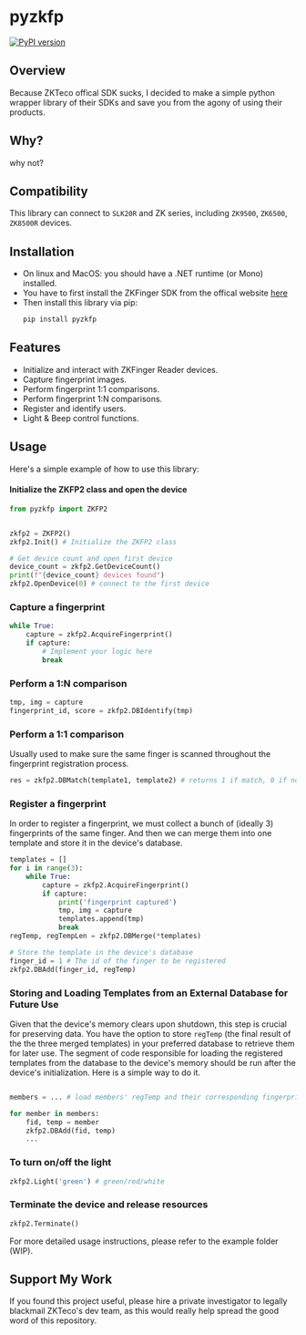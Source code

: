 # pyzkfp


[![PyPI version](https://badge.fury.io/py/pyzkfp.svg)](https://badge.fury.io/py/pyzkfp)

## Overview
Because ZKTeco offical SDK sucks, I decided to make a simple python wrapper library of their SDKs and save you from the agony of using their products.

## Why?
why not?

## Compatibility
This library can connect to `SLK20R` and ZK series, including `ZK9500`, `ZK6500`, `ZK8500R` devices.
 
## Installation
- On linux and MacOS: you should have a .NET runtime (or Mono) installed. 
- You have to first install the ZKFinger SDK from the offical website [here](https://www.zkteco.com/en/Biometrics_Module_SDK/) 
- Then install this library via pip:
    ```bash
    pip install pyzkfp
    ```

## Features
- Initialize and interact with ZKFinger Reader devices.
- Capture fingerprint images.
- Perform fingerprint 1:1 comparisons.
- Perform fingerprint 1:N comparisons.
- Register and identify users.
- Light & Beep control functions.

## Usage
Here's a simple example of how to use this library:

#### Initialize the ZKFP2 class and open the device
```python
from pyzkfp import ZKFP2


zkfp2 = ZKFP2()
zkfp2.Init() # Initialize the ZKFP2 class

# Get device count and open first device
device_count = zkfp2.GetDeviceCount()
print(f"{device_count} devices found")
zkfp2.OpenDevice(0) # connect to the first device
```

### Capture a fingerprint
```python
while True:
    capture = zkfp2.AcquireFingerprint()
    if capture:
        # Implement your logic here
        break
```

### Perform a 1:N comparison
```python
tmp, img = capture
fingerprint_id, score = zkfp2.DBIdentify(tmp)
```

### Perform a 1:1 comparison
Usually used to make sure the same finger is scanned throughout the fingerprint registration process. 
```python
res = zkfp2.DBMatch(template1, template2) # returns 1 if match, 0 if not
```

### Register a fingerprint
In order to register a fingerprint, we must collect a bunch of (ideally 3) fingerprints of the same finger. And then we can merge them into one template and store it in the device's database.
```python
templates = []
for i in range(3):
    while True:
        capture = zkfp2.AcquireFingerprint()
        if capture:
            print('fingerprint captured')
            tmp, img = capture
            templates.append(tmp)
            break
regTemp, regTempLen = zkfp2.DBMerge(*templates)

# Store the template in the device's database
finger_id = 1 # The id of the finger to be registered
zkfp2.DBAdd(finger_id, regTemp)
```

### Storing and Loading Templates from an External Database for Future Use

Given that the device's memory clears upon shutdown, this step is crucial for preserving data. You have the option to store `regTemp` (the final result of the the three merged templates) in your preferred database to retrieve them for later use. The segment of code responsible for loading the registered templates from the database to the device's memory should be run after the device's initialization. Here is a simple way to do it.

```python

members = ... # load members' regTemp and their corresponding fingerprint_id from your database.

for member in members:
    fid, temp = member
    zkfp2.DBAdd(fid, temp)
    ...  
```


### To turn on/off the light
```python
zkfp2.Light('green') # green/red/white
```

### Terminate the device and release resources
```python
zkfp2.Terminate()
```

For more detailed usage instructions, please refer to the example folder (WIP).

## Support My Work
If you found this project useful, please hire a private investigator to legally blackmail ZKTeco's dev team, as this would really help spread the good word of this repository.
